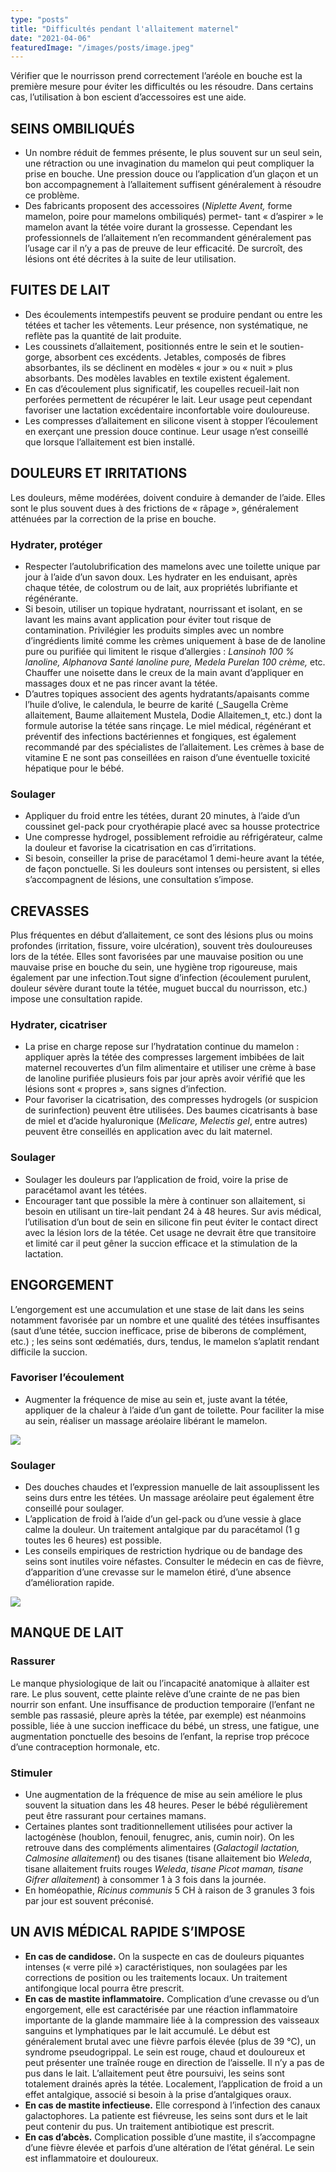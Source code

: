 ```yaml
---
type: "posts"
title: "Difficultés pendant l'allaitement maternel"
date: "2021-04-06"
featuredImage: "/images/posts/image.jpeg"
---
```


Vérifier que le nourrisson prend correctement l’aréole en bouche est la première mesure pour éviter les difficultés ou les résoudre. Dans certains cas, l’utilisation à bon escient d’accessoires est une aide.

## SEINS OMBILIQUÉS

- Un nombre réduit de femmes présente, le plus souvent sur un seul sein, une rétraction ou une invagination du mamelon qui peut compliquer la prise en bouche. Une pression douce ou l’application d’un glaçon et un bon accompagnement à l’allaitement suffisent généralement à résoudre ce problème.
- Des fabricants proposent des accessoires (*Niplette Avent,* forme mamelon, poire pour mamelons ombiliqués) permet- tant « d’aspirer » le mamelon avant la tétée voire durant la grossesse. Cependant les professionnels de l’allaitement n’en recommandent généralement pas l’usage car il n’y a pas de preuve de leur efficacité. De surcroît, des lésions ont été décrites à la suite de leur utilisation.

## FUITES DE LAIT

- Des écoulements intempestifs peuvent se produire pendant ou entre les tétées et tacher les vêtements. Leur présence, non systématique, ne reflète pas la quantité de lait produite.
- Les coussinets d’allaitement, positionnés entre le sein et le soutien-gorge, absorbent ces excédents. Jetables, composés de fibres absorbantes, ils se déclinent en modèles « jour » ou « nuit » plus absorbants. Des modèles lavables en textile existent également.
- En cas d’écoulement plus significatif, les coupelles recueil-lait non perforées permettent de récupérer le lait. Leur usage peut cependant favoriser une lactation excédentaire inconfortable voire douloureuse.
- Les compresses d’allaitement en silicone visent à stopper l’écoulement en exerçant une pression douce continue. Leur usage n’est conseillé que lorsque l’allaitement est bien installé.

## DOULEURS ET IRRITATIONS

Les douleurs, même modérées, doivent conduire à demander de l’aide. Elles sont le plus souvent dues à des frictions de « râpage », généralement atténuées par la correction de la prise en bouche.

### Hydrater, protéger

- Respecter l’autolubrification des mamelons avec une toilette unique par jour à l’aide d’un savon doux. Les hydrater en les enduisant, après chaque tétée, de colostrum ou de lait, aux propriétés lubrifiante et régénérante.
- Si besoin, utiliser un topique hydratant, nourrissant et isolant, en se lavant les mains avant application pour éviter tout risque de contamination. Privilégier les produits simples avec un nombre d’ingrédients limité comme les crèmes uniquement à base de de lanoline pure ou purifiée qui limitent le risque d’allergies : *Lansinoh 100 % lanoline, Alphanova Santé lanoline pure, Medela Purelan 100 crème,* etc. Chauffer une noisette dans le creux de la main avant d’appliquer en massages doux et ne pas rincer avant la tétée.
- D’autres topiques associent des agents hydratants/apaisants comme l’huile d’olive, le calendula, le beurre de karité (\_Saugella Crème allaitement, Baume allaitement Mustela, Dodie Allaitemen_t, etc.) dont la formule autorise la tétée sans rinçage. Le miel médical, régénérant et préventif des infections bactériennes et fongiques, est également recommandé par des spécialistes de l’allaitement. Les crèmes à base de vitamine E ne sont pas conseillées en raison d’une éventuelle toxicité hépatique pour le bébé.

### Soulager

- Appliquer du froid entre les tétées, durant 20 minutes, à l’aide d’un coussinet gel-pack pour cryothérapie placé avec sa housse protectrice
- Une compresse hydrogel, possiblement refroidie au réfrigérateur, calme la douleur et favorise la cicatrisation en cas d’irritations.
- Si besoin, conseiller la prise de paracétamol 1 demi-heure avant la tétée, de façon ponctuelle. Si les douleurs sont intenses ou persistent, si elles s’accompagnent de lésions, une consultation s’impose.

## CREVASSES

Plus fréquentes en début d’allaitement, ce sont des lésions plus ou moins profondes (irritation, fissure, voire ulcération), souvent très douloureuses lors de la tétée. Elles sont favorisées par une mauvaise position ou une mauvaise prise en bouche du sein, une hygiène trop rigoureuse, mais également par une infection.Tout signe d’infection (écoulement purulent, douleur sévère durant toute la tétée, muguet buccal du nourrisson, etc.) impose une consultation rapide.

### Hydrater, cicatriser

- La prise en charge repose sur l’hydratation continue du mamelon : appliquer après la tétée des compresses largement imbibées de lait maternel recouvertes d’un film alimentaire et utiliser une crème à base de lanoline purifiée plusieurs fois par jour après avoir vérifié que les lésions sont « propres », sans signes d’infection.
- Pour favoriser la cicatrisation, des compresses hydrogels (or suspicion de surinfection) peuvent être utilisées. Des baumes cicatrisants à base de miel et d’acide hyaluronique (_Melicare, Melectis gel_, entre autres) peuvent être conseillés en application avec du lait maternel.

### Soulager

- Soulager les douleurs par l’application de froid, voire la prise de paracétamol avant les tétées.
- Encourager tant que possible la mère à continuer son allaitement, si besoin en utilisant un tire-lait pendant 24 à 48 heures. Sur avis médical, l’utilisation d’un bout de sein en silicone fin peut éviter le contact direct avec la lésion lors de la tétée. Cet usage ne devrait être que transitoire et limité car il peut gêner la succion efficace et la stimulation de la lactation.

## ENGORGEMENT

L’engorgement est une accumulation et une stase de lait dans les seins notamment favorisée par un nombre et une qualité des tétées insuffisantes (saut d’une tétée, succion inefficace, prise de biberons de complément, etc.) ; les seins sont œdématiés, durs, tendus, le mamelon s’aplatit rendant difficile la succion.

### Favoriser l’écoulement

- Augmenter la fréquence de mise au sein et, juste avant la tétée, appliquer de la chaleur à l’aide d’un gant de toilette. Pour faciliter la mise au sein, réaliser un massage aréolaire libérant le mamelon.

![](/images/posts/Capture-decran-2021-04-06-a-09.12.01-243x300.png)

### Soulager

- Des douches chaudes et l’expression manuelle de lait assouplissent les seins durs entre les tétées. Un massage aréolaire peut également être conseillé pour soulager.
- L’application de froid à l’aide d’un gel-pack ou d’une vessie à glace calme la douleur. Un traitement antalgique par du paracétamol (1 g toutes les 6 heures) est possible.
- Les conseils empiriques de restriction hydrique ou de bandage des seins sont inutiles voire néfastes. Consulter le médecin en cas de fièvre, d’apparition d’une crevasse sur le mamelon étiré, d’une absence d’amélioration rapide.

![](/images/posts/Capture-decran-2021-04-06-a-09.10.31-379x300.png)

## MANQUE DE LAIT

### Rassurer

Le manque physiologique de lait ou l’incapacité anatomique à allaiter est rare. Le plus souvent, cette plainte relève d’une crainte de ne pas bien nourrir son enfant. Une insuffisance de production temporaire (l’enfant ne semble pas rassasié, pleure après la tétée, par exemple) est néanmoins possible, liée à une succion inefficace du bébé, un stress, une fatigue, une augmentation ponctuelle des besoins de l’enfant, la reprise trop précoce d’une contraception hormonale, etc.

### Stimuler

- Une augmentation de la fréquence de mise au sein améliore le plus souvent la situation dans les 48 heures. Peser le bébé régulièrement peut être rassurant pour certaines mamans.
- Certaines plantes sont traditionnellement utilisées pour activer la lactogénèse (houblon, fenouil, fenugrec, anis, cumin noir). On les retrouve dans des compléments alimentaires (_Galactogil lactation, Calmosine allaitement_) ou des tisanes (tisane allaitement bio *Weleda*, tisane allaitement fruits rouges *Weleda*, *tisane Picot maman, tisane Gifrer allaitement*) à consommer 1 à 3 fois dans la journée.
- En homéopathie, *Ricinus communis* 5 CH à raison de 3 granules 3 fois par jour est souvent préconisé.

## UN AVIS MÉDICAL RAPIDE S’IMPOSE

- **En cas de candidose.** On la suspecte en cas de douleurs piquantes intenses (« verre pilé ») caractéristiques, non soulagées par les corrections de position ou les traitements locaux. Un traitement antifongique local pourra être prescrit.
- **En cas de mastite inflammatoire.** Complication d’une crevasse ou d’un engorgement, elle est caractérisée par une réaction inflammatoire importante de la glande mammaire liée à la compression des vaisseaux sanguins et lymphatiques par le lait accumulé. Le début est généralement brutal avec une fièvre parfois élevée (plus de 39 °C), un syndrome pseudogrippal. Le sein est rouge, chaud et douloureux et peut présenter une traînée rouge en direction de l’aisselle. Il n’y a pas de pus dans le lait. L’allaitement peut être poursuivi, les seins sont totalement drainés après la tétée. Localement, l’application de froid a un effet antalgique, associé si besoin à la prise d’antalgiques oraux.
- **En cas de mastite infectieuse.** Elle correspond à l’infection des canaux galactophores. La patiente est fiévreuse, les seins sont durs et le lait peut contenir du pus. Un traitement antibiotique est prescrit.
- **En cas d’abcès.** Complication possible d’une mastite, il s’accompagne d’une fièvre élevée et parfois d’une altération de l’état général. Le sein est inflammatoire et douloureux.
